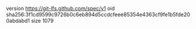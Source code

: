 version https://git-lfs.github.com/spec/v1
oid sha256:3f1cd9599c9726b0c6eb894d5ccdcfeee85354e4363cf9fe1b5fde200abdabd1
size 1079
